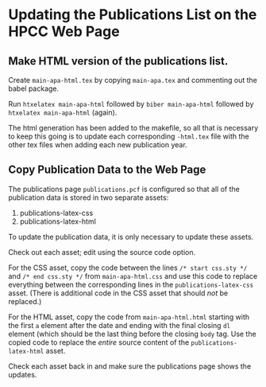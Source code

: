 # Updating the Publications List on the HPCC Web Page


## Make HTML version of the publications list.

Create `main-apa-html.tex` by copying `main-apa.tex` and commenting out 
the babel package.

Run `htxelatex main-apa-html` followed by `biber main-apa-html` followed
by `htxelatex main-apa-html` (again).

The html generation has been added to the makefile, so all that is 
necessary to keep this going is to update each corresponding `-html.tex`
file with the other tex files when adding each new publication year.

## Copy Publication Data to the Web Page

The publications page `publications.pcf` is configured so that all of
the publication data is stored in two separate assets: 

1. publications-latex-css
1. publications-latex-html

To update the publication data, it is only necessary to update these assets.

Check out each asset; edit using the source code option.

For the CSS asset, copy the code between the lines `/* start css.sty */`
and `/* end css.sty */` from `main-apa-html.css` and use this code to 
replace everything between the corresponding lines in the 
`publications-latex-css` asset. (There is additional code in the CSS asset
that should *not* be replaced.)

For the HTML asset, copy the code from `main-apa-html.html` starting with 
the first `a` element after the date and ending with the final closing `dl`
element (which should be the last thing before the closing `body` tag. Use
the copied code to replace the *entire* source content of the 
`publications-latex-html` asset.

Check each asset back in and make sure the publications page shows the updates.


